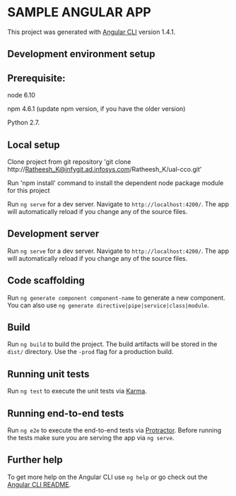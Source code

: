 # SAMPLE ANGULAR APP

This project was generated with [Angular CLI](https://github.com/angular/angular-cli) version 1.4.1.


## Development environment setup

## Prerequisite:

node 6.10

npm 4.6.1 (update npm version, if you have the older version)

Python 2.7. 

## Local setup

Clone project from git repository 'git clone http://Ratheesh_K@infygit.ad.infosys.com/Ratheesh_K/ual-cco.git'

Run  'npm install' command to install the dependent node package module for this project

Run `ng serve` for a dev server. Navigate to `http://localhost:4200/`. The app will automatically reload if you change any of the source files.

## Development server

Run `ng serve` for a dev server. Navigate to `http://localhost:4200/`. The app will automatically reload if you change any of the source files.

## Code scaffolding

Run `ng generate component component-name` to generate a new component. You can also use `ng generate directive|pipe|service|class|module`.

## Build

Run `ng build` to build the project. The build artifacts will be stored in the `dist/` directory. Use the `-prod` flag for a production build.

## Running unit tests

Run `ng test` to execute the unit tests via [Karma](https://karma-runner.github.io).

## Running end-to-end tests

Run `ng e2e` to execute the end-to-end tests via [Protractor](http://www.protractortest.org/).
Before running the tests make sure you are serving the app via `ng serve`.

## Further help

To get more help on the Angular CLI use `ng help` or go check out the [Angular CLI README](https://github.com/angular/angular-cli/blob/master/README.md).
